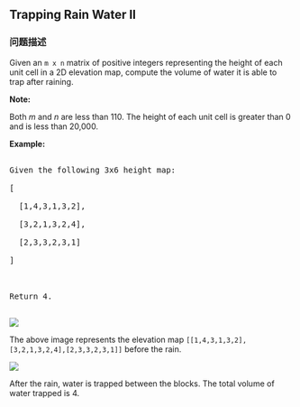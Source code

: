 ## Trapping Rain Water II  
### 问题描述
Given an `m x n` matrix of positive integers representing the height of each unit cell in a 2D elevation map, compute the volume of water it is able to trap after raining.


**Note:**<br />
Both *m* and *n* are less than 110. The height of each unit cell is greater than 0 and is less than 20,000.


**Example:**
<pre>
Given the following 3x6 height map:
[
  [1,4,3,1,3,2],
  [3,2,1,3,2,4],
  [2,3,3,2,3,1]
]

Return 4.
</pre>



<img src="/static/images/problemset/rainwater_empty.png" /><br />
The above image represents the elevation map `[[1,4,3,1,3,2],[3,2,1,3,2,4],[2,3,3,2,3,1]]` before the rain.



<img src="/static/images/problemset/rainwater_fill.png" /><br />
After the rain, water is trapped between the blocks. The total volume of water trapped is 4.

